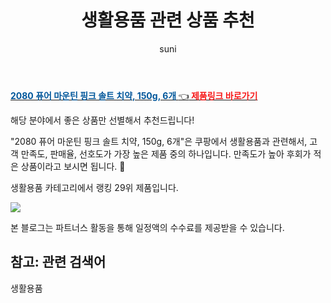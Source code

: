 ﻿---
layout: post
title:  "생활용품 관련 상품 추천" 
author: suni
categories: [ 생활용품 ]
tags: []
image: https://static.coupangcdn.com/image/product/image/vendoritem/2019/06/26/4703935466/29b971b9-c44d-4344-af31-cc3469a97809.jpg 
description: "쿠팡에서 관련 상품으로 가장 고객 선호도가 높은 제품 중 하나입니다."
---
<a href="https://link.coupang.com/re/AFFSDP?lptag=AF5011742&pageKey=84025689&itemId=657259769&vendorItemId=4703935466&traceid=V0-113-0738dc73733fa90b"><b><font color='#01579B'>2080 퓨어 마운틴 핑크 솔트 치약, 150g, 6개 </font></b>👈<b><font color='#f71919'> 제품링크 바로가기</font></b></a>

해당 분야에서 좋은 상품만 선별해서 추천드립니다!

"2080 퓨어 마운틴 핑크 솔트 치약, 150g, 6개"은 쿠팡에서 생활용품과 관련해서, 고객 만족도, 판매율, 선호도가 가장 높은 제품 중의 하나입니다.
만족도가 높아 후회가 적은 상품이라고 보시면 됩니다. 🙂

생활용품 카테고리에서 랭킹  29위 제품입니다. 

<a href="https://link.coupang.com/re/AFFSDP?lptag=AF5011742&pageKey=84025689&itemId=657259769&vendorItemId=4703935466&traceid=V0-113-0738dc73733fa90b"> <img src="https://static.coupangcdn.com/image/product/image/vendoritem/2019/06/26/4703935466/29b971b9-c44d-4344-af31-cc3469a97809.jpg"></a>

본 블로그는 파트너스 활동을 통해 일정액의 수수료를 제공받을 수 있습니다.

## 참고: 관련 검색어    
생활용품